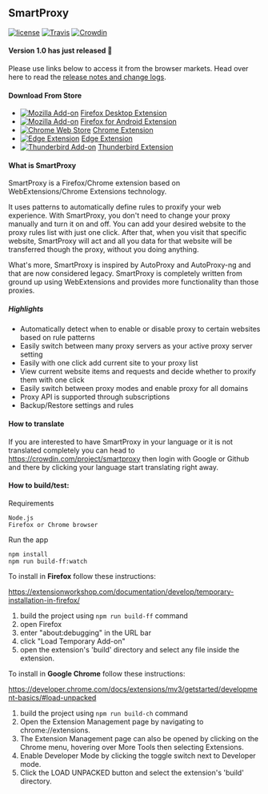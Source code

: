 ## SmartProxy

[![license](https://img.shields.io/github/license/salarcode/SmartProxy.svg)](https://github.com/salarcode/SmartProxy/blob/master/LICENSE) [![Travis](https://img.shields.io/travis/salarcode/SmartProxy.svg)]() [![Crowdin](https://d322cqt584bo4o.cloudfront.net/smartproxy/localized.svg)](https://crowdin.com/project/smartproxy)

#### Version 1.0 has just released 🎉
Please use links below to access it from the browser markets.
Head over here to read the [release notes and change logs](https://github.com/salarcode/SmartProxy/releases/tag/v1.0.x).


#### Download From Store

 * [![Mozilla Add-on](https://img.shields.io/amo/v/smartproxy.svg)](https://addons.mozilla.org/en-US/firefox/addon/smartproxy/) [Firefox Desktop Extension](https://addons.mozilla.org/en-US/firefox/addon/smartproxy)
 * [![Mozilla Add-on](https://img.shields.io/amo/v/smartproxy.svg)](https://addons.mozilla.org/en-US/firefox/addon/smartproxy/) [Firefox for Android Extension](https://github.com/salarcode/SmartProxy/wiki/Install-on-Firefox-Android)
 * [![Chrome Web Store](https://img.shields.io/chrome-web-store/v/jogcnplbkgkfdakgdenhlpcfhjioidoj.svg)](https://chrome.google.com/webstore/detail/smartproxy/jogcnplbkgkfdakgdenhlpcfhjioidoj) [Chrome Extension](https://chrome.google.com/webstore/detail/smartproxy/jogcnplbkgkfdakgdenhlpcfhjioidoj)
 * [![Edge Extension](https://img.shields.io/badge/Edge%20Extension-v1.0.x-0884D8)](https://microsoftedge.microsoft.com/addons/detail/canbjhbbhfggbdfgpddpnckdjgfcbnpb) [Edge Extension](https://microsoftedge.microsoft.com/addons/detail/canbjhbbhfggbdfgpddpnckdjgfcbnpb)
 * [![Thunderbird Add-on](https://img.shields.io/badge/thunderbird%20add--on-v1.0.x-blue)](https://addons.thunderbird.net/en-US/thunderbird/addon/smartproxy/) [Thunderbird Extension](https://addons.thunderbird.net/en-US/thunderbird/addon/smartproxy/)

#### What is SmartProxy
SmartProxy is a Firefox/Chrome extension based on WebExtensions/Chrome Extensions technology.

It uses patterns to automatically define rules to proxify your web experience. With SmartProxy, you don't need to change your proxy manually and turn it on and off. You can add your desired website to the proxy rules list with just one click. After that, when you visit that specific website, SmartProxy will act and all you data for that website will be transferred though the proxy, without you doing anything.

What's more, SmartProxy is inspired by AutoProxy and AutoProxy-ng and that are now considered legacy. SmartProxy is completely written from ground up using WebExtensions and provides more functionality than those proxies.

##### Highlights
- Automatically detect when to enable or disable proxy to certain websites based on rule patterns
- Easily switch between many proxy servers as your active proxy server setting
- Easily with one click add current site to your proxy list
- View current website items and requests and decide whether to proxify them with one click
- Easily switch between proxy modes and enable proxy for all domains
- Proxy API is supported through subscriptions
- Backup/Restore settings and rules

#### How to translate
If you are interested to have SmartProxy in your language or it is not translated completely you can head to https://crowdin.com/project/smartproxy then login with Google or Github and there by clicking your language start translating right away.

#### How to build/test:
Requirements

    Node.js
    Firefox or Chrome browser

Run the app

    npm install
    npm run build-ff:watch

To install in **Firefox** follow these instructions:

https://extensionworkshop.com/documentation/develop/temporary-installation-in-firefox/

1.	build the project using `npm run build-ff` command
2.	open Firefox
3.	enter "about:debugging" in the URL bar
4.	click "Load Temporary Add-on"
5.	open the extension's 'build' directory and select any file inside the extension.

To install in **Google Chrome** follow these instructions:

https://developer.chrome.com/docs/extensions/mv3/getstarted/development-basics/#load-unpacked

1.	build the project using `npm run build-ch` command
2.	Open the Extension Management page by navigating to chrome://extensions.
3.	The Extension Management page can also be opened by clicking on the Chrome menu, hovering over More Tools then selecting Extensions.
4.	Enable Developer Mode by clicking the toggle switch next to Developer mode.
5.	Click the LOAD UNPACKED button and select the extension's 'build' directory.

